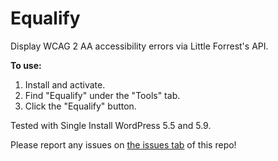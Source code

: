 # Equalify
 Display WCAG 2 AA accessibility errors via Little Forrest's API.
 
 **To use:** 
 1. Install and activate.
 2. Find "Equalify" under the "Tools" tab.
 3. Click the "Equalify" button.

Tested with Single Install WordPress 5.5 and 5.9.

 Please report any issues on [the issues tab](https://github.com/bbertucc/equalify/issues) of this repo!
